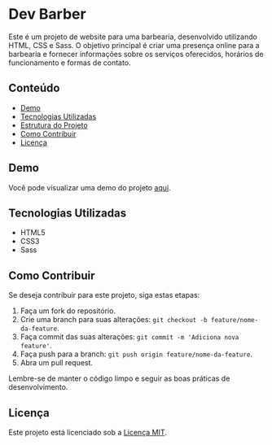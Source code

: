 # Dev Barber
Este é um projeto de website para uma barbearia, desenvolvido utilizando HTML, CSS e Sass. O objetivo principal é criar uma presença online para a barbearia e fornecer informações sobre os serviços oferecidos, horários de funcionamento e formas de contato.

## Conteúdo

- [Demo](#demo)
- [Tecnologias Utilizadas](#tecnologias-utilizadas)
- [Estrutura do Projeto](#estrutura-do-projeto)
- [Como Contribuir](#como-contribuir)
- [Licença](#licença)

## Demo

Você pode visualizar uma demo do projeto [aqui](#inserir-link-demo).

## Tecnologias Utilizadas

- HTML5
- CSS3
- Sass

## Como Contribuir

Se deseja contribuir para este projeto, siga estas etapas:

1. Faça um fork do repositório.
2. Crie uma branch para suas alterações: `git checkout -b feature/nome-da-feature`.
3. Faça commit das suas alterações: `git commit -m 'Adiciona nova feature'`.
4. Faça push para a branch: `git push origin feature/nome-da-feature`.
5. Abra um pull request.

Lembre-se de manter o código limpo e seguir as boas práticas de desenvolvimento.

## Licença

Este projeto está licenciado sob a [Licença MIT](LICENSE).
